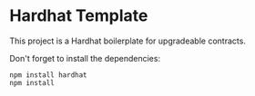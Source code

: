 # Hardhat Template

This project is a  Hardhat boilerplate for upgradeable contracts.

Don't forget to install the dependencies:

```
npm install hardhat
npm install 
```



